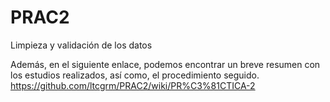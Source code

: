 # PRAC2
Limpieza y validación de los datos


Además, en el siguiente enlace, podemos encontrar un breve resumen con los estudios realizados, así como, el procedimiento seguido.
https://github.com/ltcgrm/PRAC2/wiki/PR%C3%81CTICA-2

